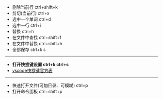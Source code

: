 - 删除当前行 ctrl+shift+k
- 剪切(当前行) ctrl+x
- 选中一个单词 ctrl+d
- 选中一行 ctrl+i
- 替换 ctrl+h
- 在文件中查找 ctrl+shift+f
- 在文件中替换 ctrl+shift+h
- 全部保存 ctrl+k s
---
- **打开快捷键设置 ctrl+k ctrl+s**
- [vscode快捷键官方表](https://code.visualstudio.com/shortcuts/keyboard-shortcuts-windows.pdf)
---
- 快速打开文件(可加目录、可模糊) ctrl+p
- 打开命令面板 ctrl+shift+p
